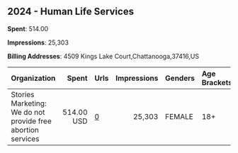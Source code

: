## 2024 - Human Life Services 
**Spent**: 514.00

**Impressions**: 25,303

**Billing Addresses**: 4509 Kings Lake Court,Chattanooga,37416,US

|Organization|Spent|Urls|Impressions|Genders|Age Brackets|Country Codes|
|:---|---:|:---|---:|:---|:---|:---|
|Stories Marketing: We do not provide free abortion services|514.00 USD|[0](https://www.snap.com/political-ads/asset/e4e772a0edf20d0db3da5ecdc043e0e65c9c6e96f4c105c96d11041eaeb11c84?mediaType=mp4)|25,303|FEMALE|18+|united states|
